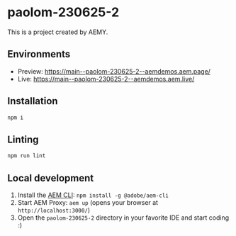 # paolom-230625-2

This is a project created by AEMY.

## Environments

- Preview: https://main--paolom-230625-2--aemdemos.aem.page/
- Live: https://main--paolom-230625-2--aemdemos.aem.live/

## Installation

```sh
npm i
```

## Linting

```sh
npm run lint
```

## Local development

1. Install the [AEM CLI](https://github.com/adobe/helix-cli): `npm install -g @adobe/aem-cli`
1. Start AEM Proxy: `aem up` (opens your browser at `http://localhost:3000/`)
1. Open the `paolom-230625-2` directory in your favorite IDE and start coding :)
